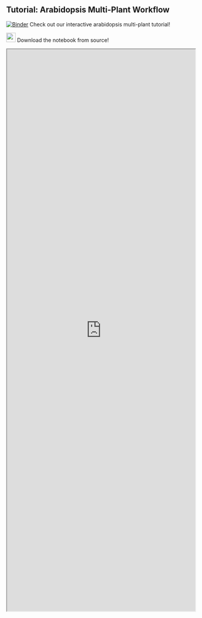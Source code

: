 ## Tutorial: Arabidopsis Multi-Plant Workflow


[![Binder](https://mybinder.org/badge_logo.svg)](https://mybinder.org/v2/gh/danforthcenter/plantcv-tutorial-arabidopsis-tray/HEAD?labpath=index.ipynb) Check out our interactive arabidopsis multi-plant tutorial! 

[<img src="https://s18955.pcdn.co/wp-content/uploads/2018/02/github.png" width="25"/>](https://github.com/danforthcenter/plantcv-tutorial-arabidopsis-tray/blob/main/index.ipynb) Download the notebook from source! 


<iframe src="https://nbviewer.jupyter.org/github/danforthcenter/plantcv-tutorial-arabidopsis-tray/blob/main/index.ipynb"  width="100%" height="1500px"></iframe>
